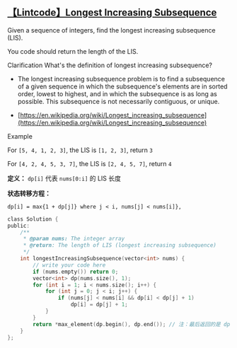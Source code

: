 ## [【Lintcode】Longest Increasing Subsequence](http://www.lintcode.com/en/problem/longest-increasing-subsequence/)

Given a sequence of integers, find the longest increasing subsequence (LIS).

You code should return the length of the LIS.

Clarification
What's the definition of longest increasing subsequence?

- The longest increasing subsequence problem is to find a subsequence of a given sequence in which the subsequence's elements are in sorted order, lowest to highest, and in which the subsequence is as long as possible. This subsequence is not necessarily contiguous, or unique.

- [https://en.wikipedia.org/wiki/Longest_increasing_subsequence](https://en.wikipedia.org/wiki/Longest_increasing_subsequence)

Example

For `[5, 4, 1, 2, 3]`, the LIS is `[1, 2, 3]`, return `3`

For `[4, 2, 4, 5, 3, 7]`, the LIS is `[2, 4, 5, 7]`, return `4`

**定义：**
`dp[i]` 代表 `nums[0:i]` 的 LIS 长度

**状态转移方程：**

```
dp[i] = max{1 + dp[j]} where j < i, nums[j] < nums[i]},
```

```c
class Solution {
public:
    /**
     * @param nums: The integer array
     * @return: The length of LIS (longest increasing subsequence)
     */
    int longestIncreasingSubsequence(vector<int> nums) {
        // write your code here
        if (nums.empty()) return 0;
        vector<int> dp(nums.size(), 1);
        for (int i = 1; i < nums.size(); i++) {
            for (int j = 0; j < i; j++) {
                if (nums[j] < nums[i] && dp[i] < dp[j] + 1)
                    dp[i] = dp[j] + 1;
            }
        }
        return *max_element(dp.begin(), dp.end()); // 注：最后返回的是 dp 数组的最大值，不是最后一个元素
    }
};
```
